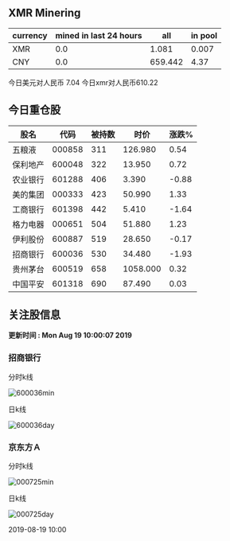 ## XMR Minering

|currency|mined in last 24 hours|all|in pool|
|---|---|---|---|
|XMR|0.0|1.081|0.007|
|CNY|0.0|659.442|4.37|

今日美元对人民币 7.04	今日xmr对人民币610.22


## 今日重仓股 

|股名|代码|被持数|时价|涨跌%|
|---|---|---|---|---|
|五粮液|000858|311|126.980|0.54|
|保利地产|600048|322|13.950|0.72|
|农业银行|601288|406|3.390|-0.88|
|美的集团|000333|423|50.990|1.33|
|工商银行|601398|442|5.410|-1.64|
|格力电器|000651|504|51.880|1.23|
|伊利股份|600887|519|28.650|-0.17|
|招商银行|600036|530|34.480|-1.93|
|贵州茅台|600519|658|1058.000|0.32|
|中国平安|601318|690|87.490|0.03|

## 关注股信息
**更新时间 : Mon Aug 19 10:00:07 2019**
### 招商银行 
分时k线

![600036min](http://image.sinajs.cn/newchart/min/n/sh600036.gif)

日k线

![600036day](http://image.sinajs.cn/newchart/daily/n/sh600036.gif)

### 京东方Ａ 
分时k线

![000725min](http://image.sinajs.cn/newchart/min/n/sz000725.gif)

日k线

![000725day](http://image.sinajs.cn/newchart/daily/n/sz000725.gif)

2019-08-19 10:00